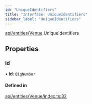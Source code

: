 ```yaml
---
id: "UniqueIdentifiers"
title: "Interface: UniqueIdentifiers"
sidebar_label: "UniqueIdentifiers"
---
```


[api/entities/Venue](../../../../../modules/API/Entities/Venue/Venue.md).UniqueIdentifiers

## Properties

### id

• **id**: `BigNumber`

#### Defined in

[api/entities/Venue/index.ts:32](https://github.com/PolymeshAssociation/polymesh-sdk/blob/2c78f6c34/src/api/entities/Venue/index.ts#L32)
